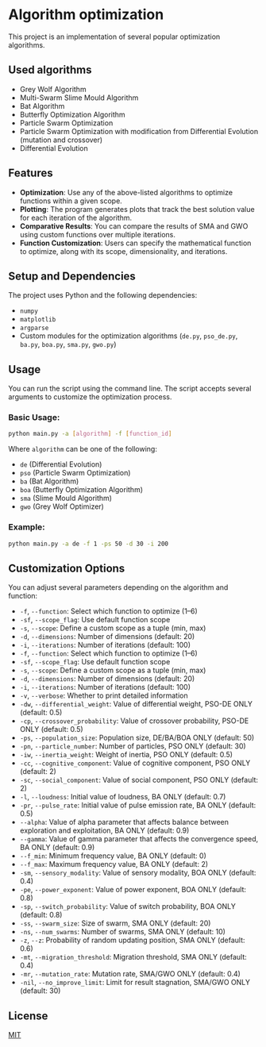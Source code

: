 # Algorithm optimization

This project is an implementation of several popular optimization algorithms.

## Used algorithms

* Grey Wolf Algorithm
* Multi-Swarm Slime Mould Algorithm
* Bat Algorithm
* Butterfly Optimization Algorithm
* Particle Swarm Optimization
* Particle Swarm Optimization with modification from Differential Evolution (mutation and crossover)
* Differential Evolution

## Features

* **Optimization**: Use any of the above-listed algorithms to optimize functions within a given scope.
* **Plotting**: The program generates plots that track the best solution value for each iteration of the algorithm.
* **Comparative Results**: You can compare the results of SMA and GWO using custom functions over multiple iterations.
* **Function Customization**: Users can specify the mathematical function to optimize, along with its scope, dimensionality, and iterations.

## Setup and Dependencies

The project uses Python and the following dependencies:
- `numpy`
- `matplotlib`
- `argparse`
- Custom modules for the optimization algorithms (`de.py`, `pso_de.py`, `ba.py`, `boa.py`, `sma.py`, `gwo.py`)

## Usage

You can run the script using the command line. The script accepts several arguments to customize the optimization process.

### Basic Usage:

```sh
python main.py -a [algorithm] -f [function_id]
```

Where `algorithm` can be one of the following:
- `de` (Differential Evolution)
- `pso` (Particle Swarm Optimization)
- `ba` (Bat Algorithm)
- `boa` (Butterfly Optimization Algorithm)
- `sma` (Slime Mould Algorithm)
- `gwo` (Grey Wolf Optimizer)

### Example:

```sh
python main.py -a de -f 1 -ps 50 -d 30 -i 200
```

## Customization Options

You can adjust several parameters depending on the algorithm and function:
* `-f`, `--function`: Select which function to optimize (1–6)
* `-sf`, `--scope_flag`: Use default function scope
* `-s`, `--scope`: Define a custom scope as a tuple (min, max)
* `-d`, `--dimensions`: Number of dimensions (default: 20)
* `-i`, `--iterations`: Number of iterations (default: 100)
* `-f`, `--function`: Select which function to optimize (1–6)
* `-sf`, `--scope_flag`: Use default function scope
* `-s`, `--scope`: Define a custom scope as a tuple (min, max)
* `-d`, `--dimensions`: Number of dimensions (default: 20)
* `-i`, `--iterations`: Number of iterations (default: 100)
* `-v`, `--verbose`: Whether to print detailed information
* `-dw`, `--differential_weight`: Value of differential weight, PSO-DE ONLY (default: 0.5)
* `-cp`, `--crossover_probability`: Value of crossover probability, PSO-DE ONLY (default: 0.5)
* `-ps`, `--population_size`: Population size, DE/BA/BOA ONLY (default: 50) 
* `-pn`, `--particle_number`: Number of particles, PSO ONLY (default: 30) 
* `-iw`, `--inertia_weight`: Weight of inertia, PSO ONLY (default: 0.5) 
* `-cc`, `--cognitive_component`: Value of cognitive component, PSO ONLY (default: 2)
* `-sc`, `--social_component`: Value of social component, PSO ONLY (default: 2)
* `-l`, `--loudness`: Initial value of loudness, BA ONLY (default: 0.7)
* `-pr`, `--pulse_rate`: Initial value of pulse emission rate, BA ONLY (default: 0.5) 
* `--alpha`: Value of alpha parameter that affects balance between exploration and exploitation, BA ONLY (default: 0.9) 
* `--gamma`: Value of gamma parameter that affects the convergence speed, BA ONLY (default: 0.9)
* `--f_min`: Minimum frequency value, BA ONLY (default: 0)
* `--f_max`: Maximum frequency value, BA ONLY (default: 2)
* `-sm`, `--sensory_modality`: Value of sensory modality, BOA ONLY (default: 0.4) 
* `-pe`, `--power_exponent`: Value of power exponent, BOA ONLY (default: 0.8)
* `-sp`, `--switch_probability`: Value of switch probability, BOA ONLY (default: 0.8)
* `-ss`, `--swarm_size`: Size of swarm, SMA ONLY (default: 20)
* `-ns`, `--num_swarms`: Number of swarms, SMA ONLY (default: 10)
* `-z`, `--z`: Probability of random updating position, SMA ONLY (default: 0.6)
* `-mt`, `--migration_threshold`: Migration threshold, SMA ONLY (default: 0.4)
* `-mr`, `--mutation_rate`: Mutation rate, SMA/GWO ONLY (default: 0.4) 
* `-nil`, `--no_improve_limit`: Limit for result stagnation, SMA/GWO ONLY (default: 30)
  
## License
[MIT](https://github.com/alwejsWTF/TechnikiInteligentnejAnalizyDanych/blob/main/LICENSE)
